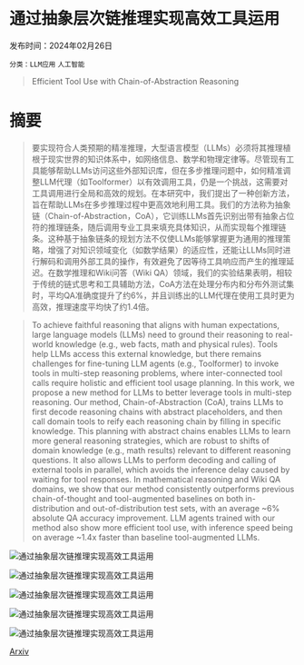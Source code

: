 # 通过抽象层次链推理实现高效工具运用

发布时间：2024年02月26日

`分类：LLM应用` `人工智能`

> Efficient Tool Use with Chain-of-Abstraction Reasoning

# 摘要

> 要实现符合人类预期的精准推理，大型语言模型（LLMs）必须将其推理植根于现实世界的知识体系中，如网络信息、数学和物理定律等。尽管现有工具能够帮助LLMs访问这些外部知识库，但在多步推理问题中，如何精准调整LLM代理（如Toolformer）以有效调用工具，仍是一个挑战，这需要对工具调用进行全局和高效的规划。在本研究中，我们提出了一种创新方法，旨在帮助LLMs在多步推理过程中更高效地利用工具。我们的方法称为抽象链（Chain-of-Abstraction，CoA），它训练LLMs首先识别出带有抽象占位符的推理链条，随后调用专业工具来填充具体知识，从而实现每个推理链条。这种基于抽象链条的规划方法不仅使LLMs能够掌握更为通用的推理策略，增强了对知识领域变化（如数学结果）的适应性，还能让LLMs同时进行解码和调用外部工具的操作，有效避免了因等待工具响应而产生的推理延迟。在数学推理和Wiki问答（Wiki QA）领域，我们的实验结果表明，相较于传统的链式思考和工具辅助方法，CoA方法在处理分布内和分布外测试集时，平均QA准确度提升了约6%，并且训练出的LLM代理在使用工具时更为高效，推理速度平均快了约1.4倍。

> To achieve faithful reasoning that aligns with human expectations, large language models (LLMs) need to ground their reasoning to real-world knowledge (e.g., web facts, math and physical rules). Tools help LLMs access this external knowledge, but there remains challenges for fine-tuning LLM agents (e.g., Toolformer) to invoke tools in multi-step reasoning problems, where inter-connected tool calls require holistic and efficient tool usage planning.
  In this work, we propose a new method for LLMs to better leverage tools in multi-step reasoning. Our method, Chain-of-Abstraction (CoA), trains LLMs to first decode reasoning chains with abstract placeholders, and then call domain tools to reify each reasoning chain by filling in specific knowledge. This planning with abstract chains enables LLMs to learn more general reasoning strategies, which are robust to shifts of domain knowledge (e.g., math results) relevant to different reasoning questions. It also allows LLMs to perform decoding and calling of external tools in parallel, which avoids the inference delay caused by waiting for tool responses. In mathematical reasoning and Wiki QA domains, we show that our method consistently outperforms previous chain-of-thought and tool-augmented baselines on both in-distribution and out-of-distribution test sets, with an average ~6% absolute QA accuracy improvement. LLM agents trained with our method also show more efficient tool use, with inference speed being on average ~1.4x faster than baseline tool-augmented LLMs.

![通过抽象层次链推理实现高效工具运用](../../..//opt/data/Projects/HuggingArxiv/paper_images/2401.17464/x1.png)

![通过抽象层次链推理实现高效工具运用](../../..//opt/data/Projects/HuggingArxiv/paper_images/2401.17464/x2.png)

![通过抽象层次链推理实现高效工具运用](../../..//opt/data/Projects/HuggingArxiv/paper_images/2401.17464/x3.png)

![通过抽象层次链推理实现高效工具运用](../../..//opt/data/Projects/HuggingArxiv/paper_images/2401.17464/x4.png)

![通过抽象层次链推理实现高效工具运用](../../..//opt/data/Projects/HuggingArxiv/paper_images/2401.17464/x5.png)

[Arxiv](https://arxiv.org/abs/2401.17464)